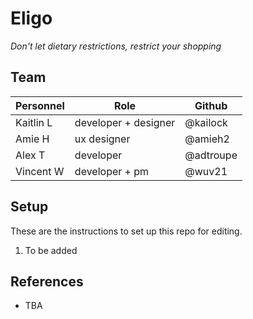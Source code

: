 # Eligo
*Don't let dietary restrictions, restrict your shopping*

## Team
|Personnel|Role|Github
|-|-|-|
| Kaitlin L | developer + designer | @kailock
| Amie H | ux designer | @amieh2
| Alex T | developer | @adtroupe
| Vincent W | developer + pm | @wuv21

## Setup
These are the instructions to set up this repo for editing.

1. To be added

## References
- TBA
